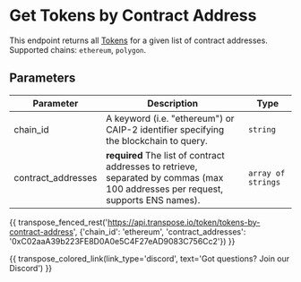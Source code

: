 # Get Tokens by Contract Address

This endpoint returns all [Tokens](../models/token_model.md) for a given list of contract addresses. Supported chains: `ethereum`, `polygon`.

## Parameters
| Parameter     | Description                                                                          | Type     | 
|---------------|--------------------------------------------------------------------------------------|----------|
| chain_id      | A keyword (i.e. "ethereum") or CAIP-2 identifier specifying the blockchain to query. | `string` | 
| contract_addresses | **required** The list of contract addresses to retrieve, separated by commas (max 100 addresses per request, supports ENS names).   | `array of strings` | 

{{ transpose_fenced_rest('https://api.transpose.io/token/tokens-by-contract-address', {'chain_id': 'ethereum', 'contract_addresses': '0xC02aaA39b223FE8D0A0e5C4F27eAD9083C756Cc2'}) }}

{{ transpose_colored_link(link_type='discord', text='Got questions?  Join our Discord') }}
